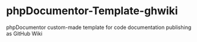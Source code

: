 # phpDocumentor-Template-ghwiki
phpDocumentor custom-made template for code documentation publishing as GitHub Wiki
